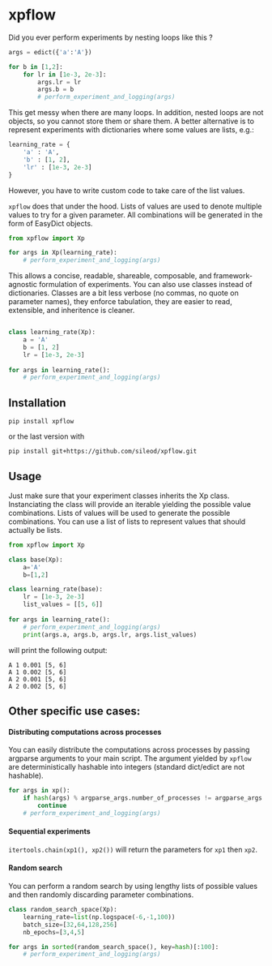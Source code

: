# xpflow

Did you ever perform experiments by nesting loops like this ? 
```python
args = edict({'a':'A'})

for b in [1,2]:
    for lr in [1e-3, 2e-3]:
        args.lr = lr
        args.b = b
        # perform_experiment_and_logging(args)
```

This get messy when there are many loops. In addition, nested loops are not objects, so you cannot store them or share them. A better alternative is to represent experiments with dictionaries where some values are lists, e.g.: 
```python 
learning_rate = {
    'a' : 'A',
    'b' : [1, 2],
    'lr' : [1e-3, 2e-3]
}
```
However, you have to write custom code to take care of the list values.

`xpflow` does that under the hood. Lists of values are used to denote multiple values to try for a given parameter. All combinations will be generated in the form of EasyDict objects.

```python
from xpflow import Xp

for args in Xp(learning_rate):
    # perform_experiment_and_logging(args)
```
This allows a concise, readable, shareable, composable, and framework-agnostic formulation of experiments. You can also use classes instead of dictionaries. Classes are a bit less verbose (no commas, no quote on parameter names), they enforce tabulation, they are easier to read, extensible, and inheritence is cleaner.

```python

class learning_rate(Xp):
    a = 'A'
    b = [1, 2]
    lr = [1e-3, 2e-3]
    
for args in learning_rate():
    # perform_experiment_and_logging(args)
```

## Installation
```
pip install xpflow
```
or the last version with
```
pip install git+https://github.com/sileod/xpflow.git 
```

## Usage
Just make sure that your experiment classes inherits the Xp class. Instanciating the class will provide an iterable yielding the possible value combinations.
Lists of values will be used to generate the possible combinations. You can use a list of lists to represent values that should actually be lists.

```python
from xpflow import Xp

class base(Xp):
    a='A'
    b=[1,2]

class learning_rate(base):
    lr = [1e-3, 2e-3]
    list_values = [[5, 6]]
    
for args in learning_rate():
    # perform_experiment_and_logging(args)
    print(args.a, args.b, args.lr, args.list_values)
```
will print the following output:
```
A 1 0.001 [5, 6]
A 1 0.002 [5, 6]
A 2 0.001 [5, 6]
A 2 0.002 [5, 6]
```

##  Other specific use cases:

#### Distributing computations across processes
You can easily distribute the computations across processes by passing argparse arguments to your main script. 
The argument yielded by `xpflow` are deterministically hashable into integers (standard dict/edict are not hashable).

```python
for args in xp():
    if hash(args) % argparse_args.number_of_processes != argparse_args.process_index:
        continue
    # perform_experiment_and_logging(args)
```

#### Sequential experiments
`itertools.chain(xp1(), xp2())` will return the parameters for `xp1` then `xp2`. 

#### Random search

You can perform a random search by using lengthy lists of possible values and then randomly discarding parameter combinations.

```python
class random_search_space(Xp):
    learning_rate=list(np.logspace(-6,-1,100))
    batch_size=[32,64,128,256]
    nb_epochs=[3,4,5]

for args in sorted(random_search_space(), key=hash)[:100]:
    # perform_experiment_and_logging(args)
```

